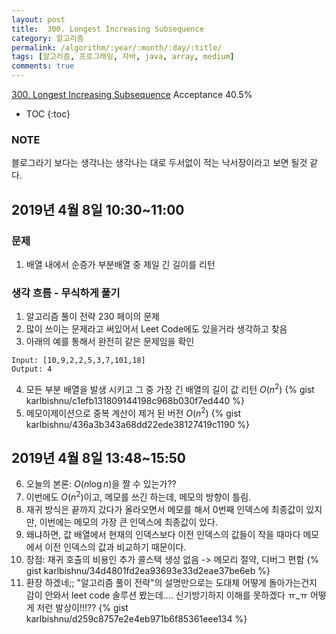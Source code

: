 ```yaml
---
layout: post
title:  300. Longest Increasing Subsequence
category: 알고리즘
permalink: /algorithm/:year/:month/:day/:title/
tags: [알고리즘, 프로그래밍, 자바, java, array, medium]
comments: true
---
```

[300. Longest Increasing Subsequence](https://leetcode.com/problems/longest-increasing-subsequence/)
Acceptance 40.5%

* TOC
{:toc}

### NOTE
블로그라기 보다는 생각나는 생각나는 대로 두서없이 적는 낙서장이라고 보면 될것 같다.

## 2019년 4월 8일 10:30~11:00
### 문제
1. 배열 내에서 순증가 부분배열 중 제일 긴 길이를 리턴


### 생각 흐름 - 무식하게 풀기
1. 알고리즘 풀이 전략 230 페이의 문제
2. 많이 쓰이는 문제라고 써있어서 Leet Code에도 있을거라 생각하고 찾음
3. 아래의 예를 통해서 완전히 같은 문제임을 확인
```
Input: [10,9,2,2,5,3,7,101,18]
Output: 4
```
4. 모든 부분 배열을 발생 시키고 그 중 가장 긴 배열의 길이 값 리턴 $O(n^2)$
{% gist karlbishnu/c1efb131809144198c968b030f7ed440 %}
5. 메모이제이션으로 중복 계산이 제거 된 버전 $O(n^2)$
{% gist karlbishnu/436a3b343a68dd22ede38127419c1190 %}

## 2019년 4월 8일 13:48~15:50
6. 오늘의 본론: $O(n\log{n})$을 짤 수 있는가??
7. 이번에도 $O(n^2)$이고, 메모를 쓰긴 하는데, 메모의 방향이 틀림.
8. 재귀 방식은 끝까지 갔다가 올라오면서 메모를 해서 0번째 인덱스에 최종값이 있지만, 이번에는 메모의 가장 큰 인덱스에 최종값이 있다.
9. 왜냐하면, 값 배열에서 현재의 인덱스보다 이전 인덱스의 값들이 작을 때마다 메모에서 이전 인덱스의 값과 비교하기 때문이다.
10. 장점: 재귀 호출의 비용인 추가 콜스택 생성 없음 -> 메모리 절약, 디버그 편함
{% gist karlbishnu/34d4801fd2ea93693e33d2eae37be6eb %}
11. 환장 하겠네;; "알고리즘 풀이 전략"의 설명만으로는 도대체 어떻게 돌아가는건지 감이 안와서 leet code 솔루션 봤는데.... 신기방기하지 이해를 못하겠다 ㅠ_ㅠ
어떻게 저런 발상이!!!??
{% gist karlbishnu/d259c8757e2e4eb971b6f85361eee134 %}
